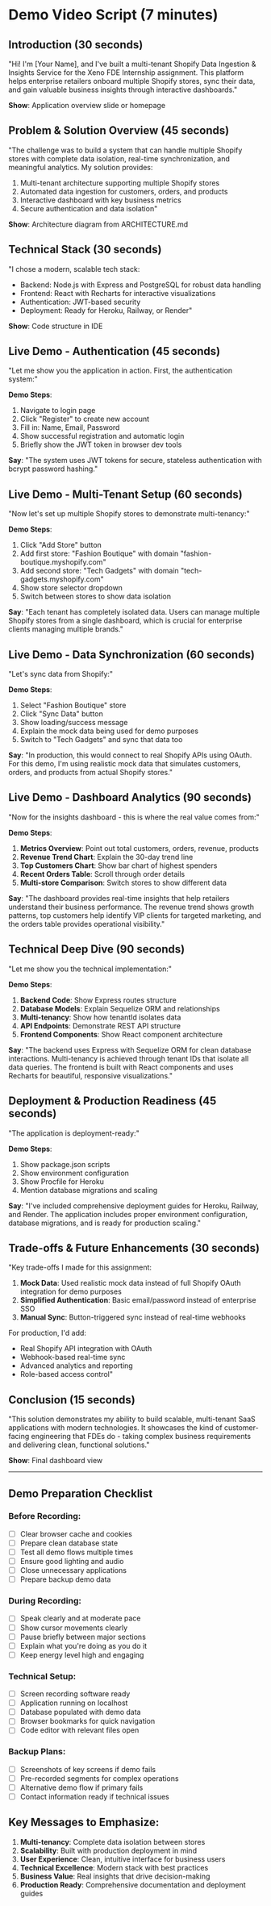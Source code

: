 # Demo Video Script (7 minutes)

## Introduction (30 seconds)

"Hi! I'm [Your Name], and I've built a multi-tenant Shopify Data Ingestion & Insights Service for the Xeno FDE Internship assignment. This platform helps enterprise retailers onboard multiple Shopify stores, sync their data, and gain valuable business insights through interactive dashboards."

**Show**: Application overview slide or homepage

## Problem & Solution Overview (45 seconds)

"The challenge was to build a system that can handle multiple Shopify stores with complete data isolation, real-time synchronization, and meaningful analytics. My solution provides:

1. Multi-tenant architecture supporting multiple Shopify stores
2. Automated data ingestion for customers, orders, and products
3. Interactive dashboard with key business metrics
4. Secure authentication and data isolation"

**Show**: Architecture diagram from ARCHITECTURE.md

## Technical Stack (30 seconds)

"I chose a modern, scalable tech stack:
- Backend: Node.js with Express and PostgreSQL for robust data handling
- Frontend: React with Recharts for interactive visualizations
- Authentication: JWT-based security
- Deployment: Ready for Heroku, Railway, or Render"

**Show**: Code structure in IDE

## Live Demo - Authentication (45 seconds)

"Let me show you the application in action. First, the authentication system:"

**Demo Steps**:
1. Navigate to login page
2. Click "Register" to create new account
3. Fill in: Name, Email, Password
4. Show successful registration and automatic login
5. Briefly show the JWT token in browser dev tools

**Say**: "The system uses JWT tokens for secure, stateless authentication with bcrypt password hashing."

## Live Demo - Multi-Tenant Setup (60 seconds)

"Now let's set up multiple Shopify stores to demonstrate multi-tenancy:"

**Demo Steps**:
1. Click "Add Store" button
2. Add first store: "Fashion Boutique" with domain "fashion-boutique.myshopify.com"
3. Add second store: "Tech Gadgets" with domain "tech-gadgets.myshopify.com"
4. Show store selector dropdown
5. Switch between stores to show data isolation

**Say**: "Each tenant has completely isolated data. Users can manage multiple Shopify stores from a single dashboard, which is crucial for enterprise clients managing multiple brands."

## Live Demo - Data Synchronization (60 seconds)

"Let's sync data from Shopify:"

**Demo Steps**:
1. Select "Fashion Boutique" store
2. Click "Sync Data" button
3. Show loading/success message
4. Explain the mock data being used for demo purposes
5. Switch to "Tech Gadgets" and sync that data too

**Say**: "In production, this would connect to real Shopify APIs using OAuth. For this demo, I'm using realistic mock data that simulates customers, orders, and products from actual Shopify stores."

## Live Demo - Dashboard Analytics (90 seconds)

"Now for the insights dashboard - this is where the real value comes from:"

**Demo Steps**:
1. **Metrics Overview**: Point out total customers, orders, revenue, products
2. **Revenue Trend Chart**: Explain the 30-day trend line
3. **Top Customers Chart**: Show bar chart of highest spenders
4. **Recent Orders Table**: Scroll through order details
5. **Multi-store Comparison**: Switch stores to show different data

**Say**: "The dashboard provides real-time insights that help retailers understand their business performance. The revenue trend shows growth patterns, top customers help identify VIP clients for targeted marketing, and the orders table provides operational visibility."

## Technical Deep Dive (90 seconds)

"Let me show you the technical implementation:"

**Demo Steps**:
1. **Backend Code**: Show Express routes structure
2. **Database Models**: Explain Sequelize ORM and relationships
3. **Multi-tenancy**: Show how tenantId isolates data
4. **API Endpoints**: Demonstrate REST API structure
5. **Frontend Components**: Show React component architecture

**Say**: "The backend uses Express with Sequelize ORM for clean database interactions. Multi-tenancy is achieved through tenant IDs that isolate all data queries. The frontend is built with React components and uses Recharts for beautiful, responsive visualizations."

## Deployment & Production Readiness (45 seconds)

"The application is deployment-ready:"

**Demo Steps**:
1. Show package.json scripts
2. Show environment configuration
3. Show Procfile for Heroku
4. Mention database migrations and scaling

**Say**: "I've included comprehensive deployment guides for Heroku, Railway, and Render. The application includes proper environment configuration, database migrations, and is ready for production scaling."

## Trade-offs & Future Enhancements (30 seconds)

"Key trade-offs I made for this assignment:

1. **Mock Data**: Used realistic mock data instead of full Shopify OAuth integration for demo purposes
2. **Simplified Authentication**: Basic email/password instead of enterprise SSO
3. **Manual Sync**: Button-triggered sync instead of real-time webhooks

For production, I'd add:
- Real Shopify API integration with OAuth
- Webhook-based real-time sync
- Advanced analytics and reporting
- Role-based access control"

## Conclusion (15 seconds)

"This solution demonstrates my ability to build scalable, multi-tenant SaaS applications with modern technologies. It showcases the kind of customer-facing engineering that FDEs do - taking complex business requirements and delivering clean, functional solutions."

**Show**: Final dashboard view

---

## Demo Preparation Checklist

### Before Recording:
- [ ] Clear browser cache and cookies
- [ ] Prepare clean database state
- [ ] Test all demo flows multiple times
- [ ] Ensure good lighting and audio
- [ ] Close unnecessary applications
- [ ] Prepare backup demo data

### During Recording:
- [ ] Speak clearly and at moderate pace
- [ ] Show cursor movements clearly
- [ ] Pause briefly between major sections
- [ ] Explain what you're doing as you do it
- [ ] Keep energy level high and engaging

### Technical Setup:
- [ ] Screen recording software ready
- [ ] Application running on localhost
- [ ] Database populated with demo data
- [ ] Browser bookmarks for quick navigation
- [ ] Code editor with relevant files open

### Backup Plans:
- [ ] Screenshots of key screens if demo fails
- [ ] Pre-recorded segments for complex operations
- [ ] Alternative demo flow if primary fails
- [ ] Contact information ready if technical issues

## Key Messages to Emphasize:

1. **Multi-tenancy**: Complete data isolation between stores
2. **Scalability**: Built with production deployment in mind
3. **User Experience**: Clean, intuitive interface for business users
4. **Technical Excellence**: Modern stack with best practices
5. **Business Value**: Real insights that drive decision-making
6. **Production Ready**: Comprehensive documentation and deployment guides